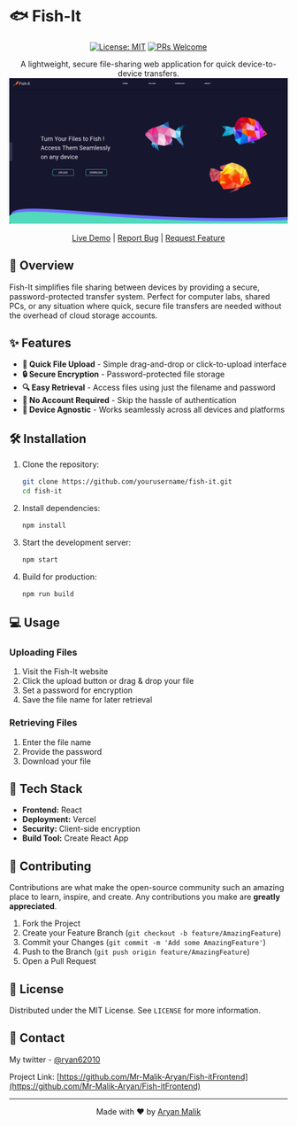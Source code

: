 # 🐟 Fish-It

<div align="center">

[![License: MIT](https://img.shields.io/badge/License-MIT-yellow.svg)](https://opensource.org/licenses/MIT)
[![PRs Welcome](https://img.shields.io/badge/PRs-welcome-brightgreen.svg)](http://makeapullrequest.com)

A lightweight, secure file-sharing web application for quick device-to-device transfers.
![Fish-it](https://github.com/Mr-Malik-Aryan/Fish-it/blob/master/public/Screenshot%20from%202025-03-06%2018-52-56.png)

[Live Demo](https://fish-it.vercel.app/) | [Report Bug](https://github.com/Mr-Malik-Aryan/Fish-itFrontend/issues) | [Request Feature](https://github.com/Mr-Malik-Aryan/Fish-itFrontend/issues)

</div>

## 🚀 Overview

Fish-It simplifies file sharing between devices by providing a secure, password-protected transfer system. Perfect for computer labs, shared PCs, or any situation where quick, secure file transfers are needed without the overhead of cloud storage accounts.

## ✨ Features

- **🚄 Quick File Upload** - Simple drag-and-drop or click-to-upload interface
- **🔒 Secure Encryption** - Password-protected file storage
- **🔍 Easy Retrieval** - Access files using just the filename and password
- **👤 No Account Required** - Skip the hassle of authentication
- **📱 Device Agnostic** - Works seamlessly across all devices and platforms

## 🛠️ Installation

1. Clone the repository:
   ```bash
   git clone https://github.com/yourusername/fish-it.git
   cd fish-it
   ```

2. Install dependencies:
   ```bash
   npm install
   ```

3. Start the development server:
   ```bash
   npm start
   ```

4. Build for production:
   ```bash
   npm run build
   ```

## 💻 Usage

### Uploading Files
1. Visit the Fish-It website
2. Click the upload button or drag & drop your file
3. Set a password for encryption
4. Save the file name for later retrieval

### Retrieving Files
1. Enter the file name
2. Provide the password
3. Download your file

## 🔧 Tech Stack

- **Frontend:** React
- **Deployment:** Vercel
- **Security:** Client-side encryption
- **Build Tool:** Create React App

## 🤝 Contributing

Contributions are what make the open-source community such an amazing place to learn, inspire, and create. Any contributions you make are **greatly appreciated**.

1. Fork the Project
2. Create your Feature Branch (`git checkout -b feature/AmazingFeature`)
3. Commit your Changes (`git commit -m 'Add some AmazingFeature'`)
4. Push to the Branch (`git push origin feature/AmazingFeature`)
5. Open a Pull Request

## 📝 License

Distributed under the MIT License. See `LICENSE` for more information.

## 📧 Contact

My twitter - [@ryan62010](https://x.com/ryan62010)

Project Link: [https://github.com/Mr-Malik-Aryan/Fish-itFrontend](https://github.com/Mr-Malik-Aryan/Fish-itFrontend)

---

<div align="center">
Made with ❤️ by <a href="https://github.com/Mr-Malik-Aryan">Aryan Malik</a>
</div>
